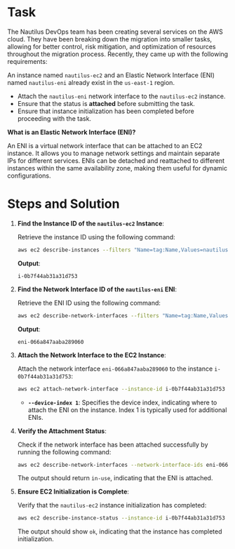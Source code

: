 # Task

The Nautilus DevOps team has been creating several services on the AWS cloud. They have been breaking down the migration into smaller tasks, allowing for better control, risk mitigation, and optimization of resources throughout the migration process. Recently, they came up with the following requirements:

An instance named `nautilus-ec2` and an Elastic Network Interface (ENI) named `nautilus-eni` already exist in the `us-east-1` region. 

- Attach the `nautilus-eni` network interface to the `nautilus-ec2` instance.
- Ensure that the status is **attached** before submitting the task.
- Ensure that instance initialization has been completed before proceeding with the task.

**What is an Elastic Network Interface (ENI)?**

An ENI is a virtual network interface that can be attached to an EC2 instance. It allows you to manage network settings and maintain separate IPs for different services. ENIs can be detached and reattached to different instances within the same availability zone, making them useful for dynamic configurations.

# Steps and Solution

1. **Find the Instance ID of the `nautilus-ec2` Instance**:

    Retrieve the instance ID using the following command:

    ```bash
    aws ec2 describe-instances --filters "Name=tag:Name,Values=nautilus-ec2" --query "Reservations[*].Instances[*].InstanceId" --output text
    ```

    **Output**:

    ```text
    i-0b7f44ab31a31d753
    ```

2. **Find the Network Interface ID of the `nautilus-eni` ENI**:

    Retrieve the ENI ID using the following command:

    ```bash
    aws ec2 describe-network-interfaces --filters "Name=tag:Name,Values=nautilus-eni" --query "NetworkInterfaces[*].NetworkInterfaceId" --output text
    ```

    **Output**:

    ```text
    eni-066a847aaba289060
    ```

3. **Attach the Network Interface to the EC2 Instance**:

    Attach the network interface `eni-066a847aaba289060` to the instance `i-0b7f44ab31a31d753`:

    ```bash
    aws ec2 attach-network-interface --instance-id i-0b7f44ab31a31d753 --network-interface-id eni-066a847aaba289060 --device-index 1
    ```

    - **`--device-index 1`**: Specifies the device index, indicating where to attach the ENI on the instance. Index 1 is typically used for additional ENIs.

4. **Verify the Attachment Status**:

    Check if the network interface has been attached successfully by running the following command:

    ```bash
    aws ec2 describe-network-interfaces --network-interface-ids eni-066a847aaba289060 --query "NetworkInterfaces[*].Status" --output text
    ```

    The output should return `in-use`, indicating that the ENI is attached.

5. **Ensure EC2 Initialization is Complete**:

    Verify that the `nautilus-ec2` instance initialization has completed:

    ```bash
    aws ec2 describe-instance-status --instance-id i-0b7f44ab31a31d753 --query "InstanceStatuses[*].InstanceStatus.Status" --output text
    ```

    The output should show `ok`, indicating that the instance has completed initialization.
